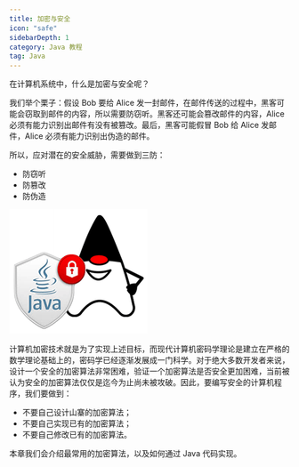```yaml
---
title: 加密与安全
icon: "safe"
sidebarDepth: 1
category: Java 教程
tag: Java
---
```



在计算机系统中，什么是加密与安全呢？

我们举个栗子：假设 Bob 要给 Alice 发一封邮件，在邮件传送的过程中，黑客可能会窃取到邮件的内容，所以需要防窃听。黑客还可能会篡改邮件的内容，Alice 必须有能力识别出邮件有没有被篡改。最后，黑客可能假冒 Bob 给 Alice 发邮件，Alice 必须有能力识别出伪造的邮件。

所以，应对潜在的安全威胁，需要做到三防：

- 防窃听
- 防篡改
- 防伪造

![20221123104106](assets/20221123104106.png)

计算机加密技术就是为了实现上述目标，而现代计算机密码学理论是建立在严格的数学理论基础上的，密码学已经逐渐发展成一门科学。对于绝大多数开发者来说，设计一个安全的加密算法非常困难，验证一个加密算法是否安全更加困难，当前被认为安全的加密算法仅仅是迄今为止尚未被攻破。因此，要编写安全的计算机程序，我们要做到：

- 不要自己设计山寨的加密算法；
- 不要自己实现已有的加密算法；
- 不要自己修改已有的加密算法。

本章我们会介绍最常用的加密算法，以及如何通过 Java 代码实现。



